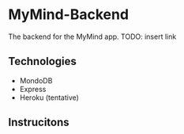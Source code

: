 # MyMind-Backend

The backend for the MyMind app. TODO: insert link

## Technologies

- MondoDB
- Express
- Heroku (tentative)

## Instrucitons

